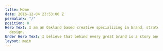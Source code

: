 ```yaml
---
title: Home
date: 2016-12-04 23:53:00 Z
permalink: "/"
position: 0
Hero Text: I am an Oakland based creative specializing in brand, strategy, and human-focused
  design.
Under Hero Text: I believe that behind every great brand is a story and a motive.
layout: main
---
```


